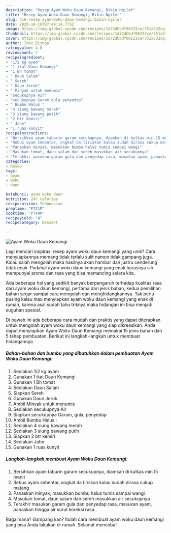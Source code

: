 ```yaml
---
description: "Resep Ayam Woku Daun Kemangi, Bikin Ngiler"
title: "Resep Ayam Woku Daun Kemangi, Bikin Ngiler"
slug: 416-resep-ayam-woku-daun-kemangi-bikin-ngiler
date: 2020-10-16T07:49:14.775Z
image: https://img-global.cpcdn.com/recipes/1d72dbbdf06232ce/751x532cq70/ayam-woku-daun-kemangi-foto-resep-utama.jpg
thumbnail: https://img-global.cpcdn.com/recipes/1d72dbbdf06232ce/751x532cq70/ayam-woku-daun-kemangi-foto-resep-utama.jpg
cover: https://img-global.cpcdn.com/recipes/1d72dbbdf06232ce/751x532cq70/ayam-woku-daun-kemangi-foto-resep-utama.jpg
author: Inez Bishop
ratingvalue: 4.8
reviewcount: 7
recipeingredient:
- "1/2 kg ayam"
- "1 ikat Daun Kemangi"
- "1 Bh tomat"
- " Daun Salam"
- " Sereh"
- " Daun Jeruk"
- " Minyak untuk menumis"
- "secukupnya Air"
- "secukupnya Garam gula penyedap"
- " Bumbu Halus "
- "4 siung bawang merah"
- "3 siung bawang putih"
- "2 btr kemiri"
- " Jahe"
- "1 ruas kunyit"
recipeinstructions:
- "Bersihkan ayam taburin garam secukupnya, diamkan di kulkas min.15 menit"
- "Rebus ayam sebentar, angkat da tiriskan kalau sudah dirasa cukup matang"
- "Panaskan minyak, masukkan bumbu halus tumis sampai wangi"
- "Masukan tomat, daun salam dan sereh masukkan air secukupnya"
- "Terakhir masukan garam gula dan penyedap rasa, masukan ayam, panaskan hingga air surut koreksi rasa.."
categories:
- Resep
tags:
- ayam
- woku
- daun

katakunci: ayam woku daun 
nutrition: 247 calories
recipecuisine: Indonesian
preptime: "PT21M"
cooktime: "PT49M"
recipeyield: "4"
recipecategory: Dessert

---
```



![Ayam Woku Daun Kemangi](https://img-global.cpcdn.com/recipes/1d72dbbdf06232ce/751x532cq70/ayam-woku-daun-kemangi-foto-resep-utama.jpg)

Lagi mencari inspirasi resep ayam woku daun kemangi yang unik? Cara menyiapkannya memang tidak terlalu sulit namun tidak gampang juga. Kalau salah mengolah maka hasilnya akan hambar dan justru cenderung tidak enak. Padahal ayam woku daun kemangi yang enak harusnya sih mempunyai aroma dan rasa yang bisa memancing selera kita.



Ada beberapa hal yang sedikit banyak berpengaruh terhadap kualitas rasa dari ayam woku daun kemangi, pertama dari jenis bahan, kedua pemilihan bahan segar sampai cara mengolah dan menghidangkannya. Tak perlu pusing kalau mau menyiapkan ayam woku daun kemangi yang enak di rumah, karena asal sudah tahu triknya maka hidangan ini bisa menjadi suguhan spesial.


Di bawah ini ada beberapa cara mudah dan praktis yang dapat diterapkan untuk mengolah ayam woku daun kemangi yang siap dikreasikan. Anda dapat menyiapkan Ayam Woku Daun Kemangi memakai 15 jenis bahan dan 5 tahap pembuatan. Berikut ini langkah-langkah untuk membuat hidangannya.

<!--inarticleads1-->

##### Bahan-bahan dan bumbu yang dibutuhkan dalam pembuatan Ayam Woku Daun Kemangi:

1. Sediakan 1/2 kg ayam
1. Gunakan 1 ikat Daun Kemangi
1. Gunakan 1 Bh tomat
1. Sediakan  Daun Salam
1. Siapkan  Sereh
1. Gunakan  Daun Jeruk
1. Ambil  Minyak untuk menumis
1. Sediakan secukupnya Air
1. Siapkan secukupnya Garam, gula, penyedap
1. Ambil  Bumbu Halus :
1. Sediakan 4 siung bawang merah
1. Sediakan 3 siung bawang putih
1. Siapkan 2 btr kemiri
1. Sediakan  Jahe
1. Gunakan 1 ruas kunyit




<!--inarticleads2-->

##### Langkah-langkah membuat Ayam Woku Daun Kemangi:

1. Bersihkan ayam taburin garam secukupnya, diamkan di kulkas min.15 menit
1. Rebus ayam sebentar, angkat da tiriskan kalau sudah dirasa cukup matang
1. Panaskan minyak, masukkan bumbu halus tumis sampai wangi
1. Masukan tomat, daun salam dan sereh masukkan air secukupnya
1. Terakhir masukan garam gula dan penyedap rasa, masukan ayam, panaskan hingga air surut koreksi rasa..




Bagaimana? Gampang kan? Itulah cara membuat ayam woku daun kemangi yang bisa Anda lakukan di rumah. Selamat mencoba!
